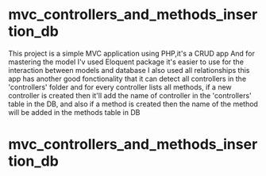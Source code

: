 # mvc_controllers_and_methods_insertion_db
This project is a simple MVC application using PHP,it's a CRUD app
And for mastering the model I'v used Eloquent package it's easier to use for the interaction
between models and database 
I also used all relationships
this app has another good fonctionality that it can detect all controllers in the 'controllers' folder and for every controller lists all methods,
if a new controller is created then it'll add the name of controller in the 'controllers' table in the DB, and also if a method is created then the name of the method will be added in the methods table in DB 


# mvc_controllers_and_methods_insertion_db
